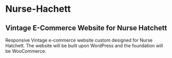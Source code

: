 # Nurse-Hachett
Vintage E-Commerce Website for Nurse Hatchett
-----------------------------------------------------------------------------------

Responsive Vintage e-commerce website custom designed for Nurse Hatchett. The website will be built upon WordPress and the foundation will be WooCommerce.

